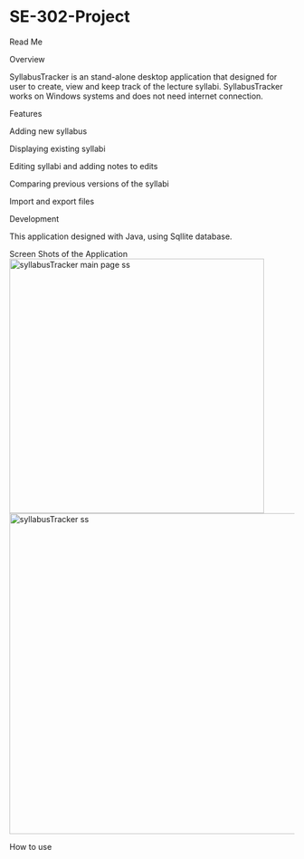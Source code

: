 # SE-302-Project
Read Me  

Overview 

SyllabusTracker is an stand-alone desktop application that designed for user to create, view and keep track of the lecture syllabi. SyllabusTracker works on Windows systems and does not need internet connection. 

Features 

Adding new syllabus 

Displaying existing syllabi 

Editing syllabi and adding notes to edits 

Comparing previous versions of the syllabi 

Import and export files 

Development 

This application designed with Java, using Sqllite database. 

Screen Shots of the Application 
<img width="450" alt="syllabusTracker main page ss" src="https://github.com/ozlemergul/SE-302-Project/assets/96261244/eb5c7279-76fc-4361-9ef0-b726556df955">
<img width="567" alt="syllabusTracker ss" src="https://github.com/ozlemergul/SE-302-Project/assets/96261244/446028bb-5cb1-492e-9f50-85caa011bb70">

How to use  
